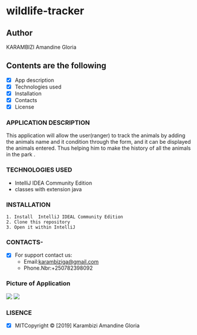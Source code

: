 # wildlife-tracker

## Author 

KARAMBIZI Amandine Gloria

## Contents are the following
 - [x] App description
 - [x]  Technologies used
 - [x]  Installation
 - [x]  Contacts
 - [x]  License
 ### APPLICATION DESCRIPTION
 
 This application will allow the user(ranger) to track the animals by adding the animals name and it condition through the form, and it can be displayed the animals entered.
  Thus helping him to make the history of all the animals in the park . 
 ### TECHNOLOGIES USED
 
   + IntelliJ IDEA Community Edition
   + classes with extension java 
 ### INSTALLATION 
 
    1. Install  IntelliJ IDEAL Community Edition
    2. Clone this repository
    3. Open it within IntelliJ 
    
 ### CONTACTS- 
 
 -[X]  For support contact us:    
    +  Email:karambiziga@gmail.com
    +  Phone.Nbr:+250782398092  
 ### Picture of Application  
   
  <img src= "images/home.png">
  <img src= "images/history.png">
     
 ### LISENCE
- [x] MITCopyright &copy; [2019] Karambizi Amandine Gloria

